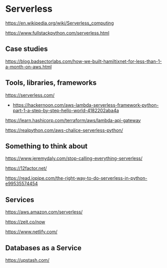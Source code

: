 Serverless
==========

https://en.wikipedia.org/wiki/Serverless_computing

https://www.fullstackpython.com/serverless.html


Case studies
------------

https://blog.badsectorlabs.com/how-we-built-hamiltixnet-for-less-than-1-a-month-on-aws.html


Tools, libraries, frameworks
----------------------------

https://serverless.com/

- https://hackernoon.com/aws-lambda-serverless-framework-python-part-1-a-step-by-step-hello-world-4182202aba4a

https://learn.hashicorp.com/terraform/aws/lambda-api-gateway

https://realpython.com/aws-chalice-serverless-python/


Something to think about
------------------------

https://www.jeremydaly.com/stop-calling-everything-serverless/

https://12factor.net/

https://read.iopipe.com/the-right-way-to-do-serverless-in-python-e99535574454


Services
--------

https://aws.amazon.com/serverless/

https://zeit.co/now

https://www.netlify.com/


Databases as a Service
----------------------

https://upstash.com/
